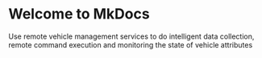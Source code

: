 # Welcome to MkDocs

Use remote vehicle management services to do intelligent data collection, remote command execution and monitoring the state of vehicle attributes


